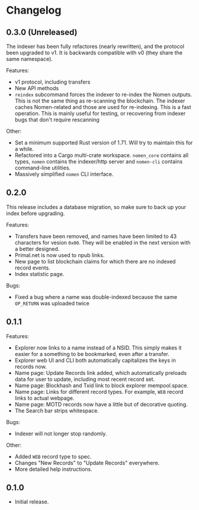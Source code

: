 # Changelog

## 0.3.0 (Unreleased)

The indexer has been fully refactores (nearly rewritten), and the protocol been upgraded to v1. It is backwards compatible with v0 (they share the same namespace).

Features:

- v1 protocol, including transfers
- New API methods
- `reindex` subcommand forces the indexer to re-index the Nomen outputs. This is not the same thing as re-scanning the blockchain. The indexer caches Nomen-related and those are used for re-indexing. This is a fast operation. This is mainly useful for testing, or recovering from indexer bugs that don't require rescanning

Other:
  - Set a minimum supported Rust version of 1.71. Will try to maintain this for a while.
  - Refactored into a Cargo multi-crate workspace. `nomen_core` contains all types, `nomen` contains the indexer/http server and `nomen-cli` contains command-line utilities.
  - Massively simplified `nomen` CLI interface.

## 0.2.0

This release includes a database migration, so make sure to back up your index before upgrading.

Features:
  - Transfers have been removed, and names have been limited to 43 characters for vesion `0x00`. They will be enabled in the next version with a better designed.
  - Primal.net is now used to npub links.
  - New page to list blockchain claims for which there are no indexed record events.
  - Index statistic page.

Bugs:
  - Fixed a bug where a name was double-indexed because the same `OP_RETURN` was uploaded twice

## 0.1.1

Features:
  - Explorer now links to a name instead of a NSID. This simply makes it easier for a something to be bookmarked, even after a transfer.
  - Explorer web UI and CLI both automatically capitalizes the keys in records now.
  - Name page: Update Records link added, which automatically preloads data for user to update, including most recent record set.
  - Name page: Blockhash and Txid link to block explorer mempool.space.
  - Name page: Links for different record types. For example, `WEB` record links to actual webpage.
  - Name page: MOTD records now have a little but of decorative quoting.
  - The Search bar strips whitespace.

Bugs:
  - Indexer will not longer stop randomly.

Other:
  - Added `WEB` record type to spec.
  - Changes "New Records" to "Update Records" everywhere.
  - More detailed help instructions.

## 0.1.0

- Initial release.